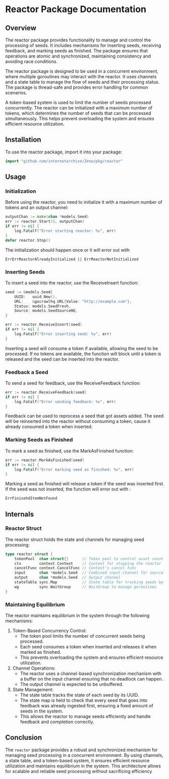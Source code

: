 # Reactor Package Documentation
## Overview
The reactor package provides functionality to manage and control the processing of seeds. It includes mechanisms for inserting seeds, receiving feedback, and marking seeds as finished. The package ensures that operations are atomic and synchronized, maintaining consistency and avoiding race conditions.  

The reactor package is designed to be used in a concurrent environment, where multiple goroutines may interact with the reactor. It uses channels and a state table to manage the flow of seeds and their processing status. The package is thread-safe and provides error handling for common scenarios.  

A token-based system is used to limit the number of seeds processed concurrently. The reactor can be initialized with a maximum number of tokens, which determines the number of seeds that can be processed simultaneously. This helps prevent overloading the system and ensures efficient resource utilization.

## Installation
To use the reactor package, import it into your package:
```go
import "github.com/internetarchive/Zeno/pkg/reactor"
```

## Usage
### Initialization
Before using the reactor, you need to initialize it with a maximum number of tokens and an output channel:
```go
outputChan := make(chan *models.Seed)
err := reactor.Start(5, outputChan)
if err != nil {
    log.Fatalf("Error starting reactor: %v", err)
}
defer reactor.Stop()
```
The initialization should happen once or it will error out with
```
ErrErrReactorAlreadyInitialized || ErrReactorNotInitialized
```

### Inserting Seeds
To insert a seed into the reactor, use the ReceiveInsert function:
```go
seed := &models.Seed{
    UUID:   uuid.New(),
    URL:    &gocrawlhq.URL{Value: "http://example.com"},
    Status: models.SeedFresh,
    Source: models.SeedSourceHQ,
}

err := reactor.ReceiveInsert(seed)
if err != nil {
    log.Fatalf("Error inserting seed: %v", err)
}
```
Inserting a seed will consume a token if available, allowing the seed to be processed. If no tokens are available, the function will block until a token is released and the seed can be inserted into the reactor.

### Feedback a Seed
To send a seed for feedback, use the ReceiveFeedback function:
```go
err := reactor.ReceiveFeedback(seed)
if err != nil {
    log.Fatalf("Error sending feedback: %v", err)
}
```
Feedback can be used to reprocess a seed that got assets added. The seed will be reinserted into the reactor without consuming a token, cause it already consumed a token when inserted.

### Marking Seeds as Finished
To mark a seed as finished, use the MarkAsFinished function:
```go
err := reactor.MarkAsFinished(seed)
if err != nil {
    log.Fatalf("Error marking seed as finished: %v", err)
}
```
Marking a seed as finished will release a token if the seed was inserted first. If the seed was not inserted, the function will error out with :
```go
ErrFinisehdItemNotFound
```

## Internals
### Reactor Struct
The reactor struct holds the state and channels for managing seed processing:
```go
type reactor struct {
	tokenPool  chan struct{}      // Token pool to control asset count
	ctx        context.Context    // Context for stopping the reactor
	cancelFunc context.CancelFunc // Context's cancel func
	input      chan *models.Seed  // Combined input channel for source and feedback
	output     chan *models.Seed  // Output channel
	stateTable sync.Map           // State table for tracking seeds by UUID
	wg         sync.WaitGroup     // WaitGroup to manage goroutines
}
```

### Maintaining Equilibrium
The reactor maintains equilibrium in the system through the following mechanisms:

1. Token-Based Concurrency Control:
    - The token pool limits the number of concurrent seeds being processed.
    - Each seed consumes a token when inserted and releases it when marked as finished.
    - This prevents overloading the system and ensures efficient resource utilization.
2. Channel Operations:
    - The reactor uses a channel-based synchronization mechanism with a buffer on the input channel ensuring that no deadlock can happen.
    - The output channel is expected to be unbuffered.
3. State Management:
    - The state table tracks the state of each seed by its UUID.
    - The state map is held to check that every seed that goes into feedback was already ingested first, ensuring a fixed amount of seeds in the system.
    - This allows the reactor to manage seeds efficiently and handle feedback and completion correctly.

## Conclusion
The `reactor` package provides a robust and synchronized mechanism for managing seed processing in a concurrent environment. By using channels, a state table, and a token-based system, it ensures efficient resource utilization and maintains equilibrium in the system. This architecture allows for scalable and reliable seed processing without sacrificing efficiency